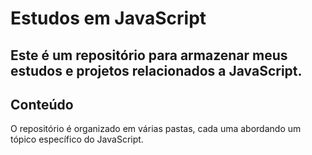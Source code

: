 # Estudos em JavaScript

## Este é um repositório para armazenar meus estudos e projetos relacionados a JavaScript.

## Conteúdo

O repositório é organizado em várias pastas, cada uma abordando um tópico específico do JavaScript.

